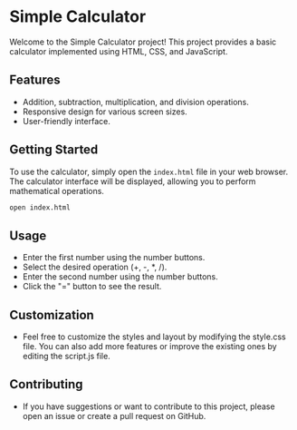 # Simple Calculator

Welcome to the Simple Calculator project! This project provides a basic calculator implemented using HTML, CSS, and JavaScript.

## Features

- Addition, subtraction, multiplication, and division operations.
- Responsive design for various screen sizes.
- User-friendly interface.

## Getting Started

To use the calculator, simply open the `index.html` file in your web browser. The calculator interface will be displayed, allowing you to perform mathematical operations.

```bash
open index.html
```
## Usage
- Enter the first number using the number buttons.
- Select the desired operation (+, -, *, /).
- Enter the second number using the number buttons.
- Click the "=" button to see the result.

## Customization
- Feel free to customize the styles and layout by modifying the style.css file. You can also add more features or improve the existing ones by editing the script.js file.

## Contributing
- If you have suggestions or want to contribute to this project, please open an issue or create a pull request on GitHub.
